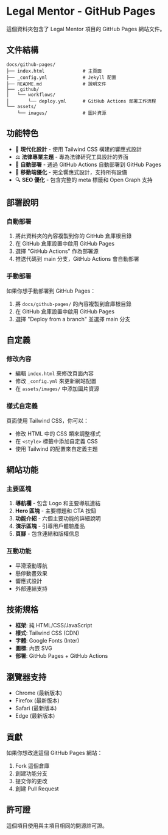 # Legal Mentor - GitHub Pages

這個資料夾包含了 Legal Mentor 項目的 GitHub Pages 網站文件。

## 文件結構

```
docs/github-pages/
├── index.html              # 主頁面
├── _config.yml             # Jekyll 配置
├── README.md               # 說明文件
├── .github/
│   └── workflows/
│       └── deploy.yml      # GitHub Actions 部署工作流程
└── assets/
    └── images/             # 圖片資源
```

## 功能特色

- 🎨 **現代化設計** - 使用 Tailwind CSS 構建的響應式設計
- ⚖️ **法律專業主題** - 專為法律研究工具設計的界面
- 🚀 **自動部署** - 通過 GitHub Actions 自動部署到 GitHub Pages
- 📱 **移動端優化** - 完全響應式設計，支持所有設備
- 🔍 **SEO 優化** - 包含完整的 meta 標籤和 Open Graph 支持

## 部署說明

### 自動部署

1. 將此資料夾的內容複製到你的 GitHub 倉庫根目錄
2. 在 GitHub 倉庫設置中啟用 GitHub Pages
3. 選擇 "GitHub Actions" 作為部署源
4. 推送代碼到 main 分支，GitHub Actions 會自動部署

### 手動部署

如果你想手動部署到 GitHub Pages：

1. 將 `docs/github-pages/` 的內容複製到倉庫根目錄
2. 在 GitHub 倉庫設置中啟用 GitHub Pages
3. 選擇 "Deploy from a branch" 並選擇 main 分支

## 自定義

### 修改內容

- 編輯 `index.html` 來修改頁面內容
- 修改 `_config.yml` 來更新網站配置
- 在 `assets/images/` 中添加圖片資源

### 樣式自定義

頁面使用 Tailwind CSS，你可以：
- 修改 HTML 中的 CSS 類來調整樣式
- 在 `<style>` 標籤中添加自定義 CSS
- 使用 Tailwind 的配置來自定義主題

## 網站功能

### 主要區塊

1. **導航欄** - 包含 Logo 和主要導航連結
2. **Hero 區塊** - 主要標題和 CTA 按鈕
3. **功能介紹** - 六個主要功能的詳細說明
4. **演示區塊** - 引導用戶體驗產品
5. **頁腳** - 包含連結和版權信息

### 互動功能

- 平滑滾動導航
- 懸停動畫效果
- 響應式設計
- 外部連結支持

## 技術規格

- **框架**: 純 HTML/CSS/JavaScript
- **樣式**: Tailwind CSS (CDN)
- **字體**: Google Fonts (Inter)
- **圖標**: 內嵌 SVG
- **部署**: GitHub Pages + GitHub Actions

## 瀏覽器支持

- Chrome (最新版本)
- Firefox (最新版本)
- Safari (最新版本)
- Edge (最新版本)

## 貢獻

如果你想改進這個 GitHub Pages 網站：

1. Fork 這個倉庫
2. 創建功能分支
3. 提交你的更改
4. 創建 Pull Request

## 許可證

這個項目使用與主項目相同的開源許可證。